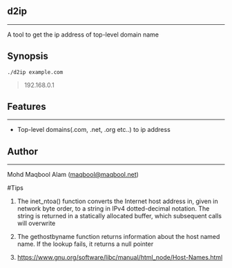 ## d2ip
---------

A tool to get the ip address of top-level domain name


## Synopsis

```./d2ip example.com```

> 192.168.0.1

## Features
-----------
* Top-level domains(.com, .net, .org etc..) to ip address




## Author
----------
Mohd Maqbool Alam (maqbool@maqbool.net)



#Tips 

1. The inet_ntoa() function converts the Internet host address in, given in network byte order, to a string in IPv4 dotted-decimal notation. The string is returned in a statically allocated buffer, which subsequent calls will overwrite

2. The gethostbyname function returns information about the host named name. If the lookup fails, it returns a null pointer

3. https://www.gnu.org/software/libc/manual/html_node/Host-Names.html
 
